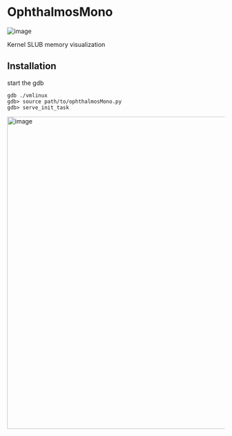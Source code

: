 # OphthalmosMono

![image](https://github.com/user-attachments/assets/2715752f-c11d-4819-9b60-ed782ec71bb9)


Kernel SLUB memory visualization

## Installation

start the gdb

```
gdb ./vmlinux
gdb> source path/to/ophthalmosMono.py
gdb> serve_init_task
```

<img width="793" height="724" alt="image" src="https://github.com/user-attachments/assets/28f083f1-7447-42a5-a2d3-ff88e876f380" />
